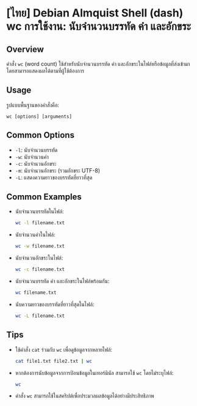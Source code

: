 # [ไทย] Debian Almquist Shell (dash) wc การใช้งาน: นับจำนวนบรรทัด คำ และอักขระ

## Overview
คำสั่ง `wc` (word count) ใช้สำหรับนับจำนวนบรรทัด คำ และอักขระในไฟล์หรือข้อมูลที่ส่งเข้ามา โดยสามารถแสดงผลได้ตามที่ผู้ใช้ต้องการ

## Usage
รูปแบบพื้นฐานของคำสั่งคือ:
```
wc [options] [arguments]
```

## Common Options
- `-l`: นับจำนวนบรรทัด
- `-w`: นับจำนวนคำ
- `-c`: นับจำนวนอักขระ
- `-m`: นับจำนวนอักขระ (รวมอักขระ UTF-8)
- `-L`: แสดงความยาวของบรรทัดที่ยาวที่สุด

## Common Examples
- นับจำนวนบรรทัดในไฟล์:
  ```bash
  wc -l filename.txt
  ```

- นับจำนวนคำในไฟล์:
  ```bash
  wc -w filename.txt
  ```

- นับจำนวนอักขระในไฟล์:
  ```bash
  wc -c filename.txt
  ```

- นับจำนวนบรรทัด คำ และอักขระในไฟล์พร้อมกัน:
  ```bash
  wc filename.txt
  ```

- นับความยาวของบรรทัดที่ยาวที่สุดในไฟล์:
  ```bash
  wc -L filename.txt
  ```

## Tips
- ใช้คำสั่ง `cat` ร่วมกับ `wc` เพื่อดูข้อมูลจากหลายไฟล์:
  ```bash
  cat file1.txt file2.txt | wc
  ```

- หากต้องการนับข้อมูลจากการป้อนข้อมูลในเทอร์มินัล สามารถใช้ `wc` โดยไม่ระบุไฟล์:
  ```bash
  wc
  ```

- คำสั่ง `wc` สามารถใช้ในสคริปต์เพื่อประมวลผลข้อมูลได้อย่างมีประสิทธิภาพ